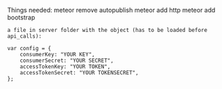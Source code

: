 Things needed:
	meteor remove autopublish
	meteor add http
	meteor add bootstrap

	a file in server folder with the object (has to be loaded before api_calls):
	
	var config = {
   		consumerKey: "YOUR KEY",
   		consumerSecret: "YOUR SECRET",
   		accessTokenKey: "YOUR TOKEN",
   		accessTokenSecret: "YOUR TOKENSECRET",
	};
